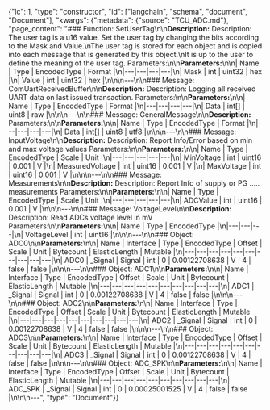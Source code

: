 {"lc": 1, "type": "constructor", "id": ["langchain", "schema", "document", "Document"], "kwargs": {"metadata": {"source": "TCU_ADC.md"}, "page_content": "### Function: SetUserTag\n\n**Description:** Description: The user tag is a u16 value. Set the user tag by changing the bits according to the Mask and Value.\nThe user tag is stored for each object and is copied into each message that is generated by this object.\nIt is up to the user to define the meaning of the user tag. Parameters:\n\n**Parameters:**\n\n| Name | Type | EncodedType | Format |\n|---|---|---|---|\n| Mask | int | uint32 | hex |\n| Value | int | uint32 | hex |\n\n\n---\n\n### Message: ComUartReceivedBuffer\n\n**Description:** Description: Logging all received UART data on last issued transaction. Parameters:\n\n**Parameters:**\n\n| Name | Type | EncodedType | Format |\n|---|---|---|---|\n| Data | int[] | uint8 | raw |\n\n\n---\n\n### Message: GeneralMessage\n\n**Description:** Parameters:\n\n**Parameters:**\n\n| Name | Type | EncodedType | Format |\n|---|---|---|---|\n| Data | int[] | uint8 | utf8 |\n\n\n---\n\n### Message: InputVoltage\n\n**Description:** Description: Report Info/Error based on min and max voltage values Parameters:\n\n**Parameters:**\n\n| Name | Type | EncodedType | Scale | Unit |\n|---|---|---|---|---|\n| MinVoltage | int | uint16 | 0.001 | V |\n| MeasuredVoltage | int | uint16 | 0.001 | V |\n| MaxVoltage | int | uint16 | 0.001 | V |\n\n\n---\n\n### Message: Measurements\n\n**Description:** Description: Report Info of supply or PG ..... measurements Parameters:\n\n**Parameters:**\n\n| Name | Type | EncodedType | Scale | Unit |\n|---|---|---|---|---|\n| ADCValue | int | uint16 | 0.001 | V |\n\n\n---\n\n### Message: VoltageLevel\n\n**Description:** Description: Read ADCs voltage level in mV Parameters:\n\n**Parameters:**\n\n| Name | Type | EncodedType |\n|---|---|---|\n| VoltageLevel | int | uint16 |\n\n\n---\n\n### Object: ADC0\n\n**Parameters:**\n\n| Name | Interface | Type | EncodedType | Offset | Scale | Unit | Bytecount | ElasticLength | Mutable |\n|---|---|---|---|---|---|---|---|---|---|\n| ADC0 | _Signal | Signal | int | 0 | 0.00122708638 | V | 4 | false | false |\n\n\n---\n\n### Object: ADC1\n\n**Parameters:**\n\n| Name | Interface | Type | EncodedType | Offset | Scale | Unit | Bytecount | ElasticLength | Mutable |\n|---|---|---|---|---|---|---|---|---|---|\n| ADC1 | _Signal | Signal | int | 0 | 0.00122708638 | V | 4 | false | false |\n\n\n---\n\n### Object: ADC2\n\n**Parameters:**\n\n| Name | Interface | Type | EncodedType | Offset | Scale | Unit | Bytecount | ElasticLength | Mutable |\n|---|---|---|---|---|---|---|---|---|---|\n| ADC2 | _Signal | Signal | int | 0 | 0.00122708638 | V | 4 | false | false |\n\n\n---\n\n### Object: ADC3\n\n**Parameters:**\n\n| Name | Interface | Type | EncodedType | Offset | Scale | Unit | Bytecount | ElasticLength | Mutable |\n|---|---|---|---|---|---|---|---|---|---|\n| ADC3 | _Signal | Signal | int | 0 | 0.00122708638 | V | 4 | false | false |\n\n\n---\n\n### Object: ADC_SPK\n\n**Parameters:**\n\n| Name | Interface | Type | EncodedType | Offset | Scale | Unit | Bytecount | ElasticLength | Mutable |\n|---|---|---|---|---|---|---|---|---|---|\n| ADC_SPK | _Signal | Signal | int | 0 | 0.00025001525 | V | 4 | false | false |\n\n\n---", "type": "Document"}}